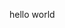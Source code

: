 <!DOCTYPE html>
<html>
  <head>
    <meta charset="utf-8">
    <title>Hello world!</title>
  </head>
  <body>
  
  <p> hello world<p>
  </body>
</html>
